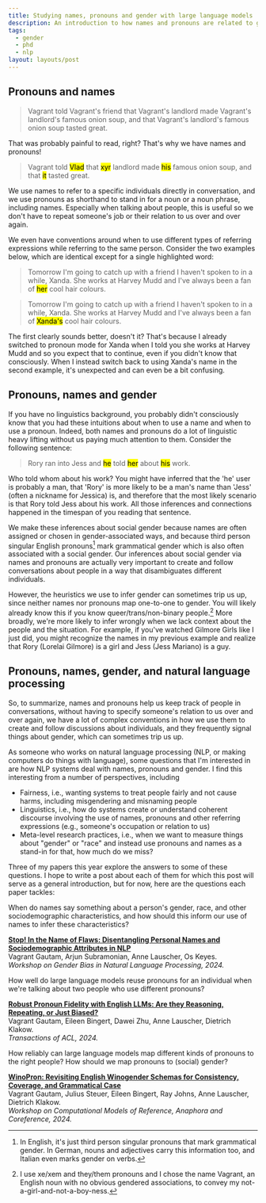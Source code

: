 ```yaml
---
title: Studying names, pronouns and gender with large language models
description: An introduction to how names and pronouns are related to gender, and how my research investigates that with large language models.
tags:
  - gender
  - phd
  - nlp
layout: layouts/post
---
```


## Pronouns and names

> Vagrant told Vagrant's friend that Vagrant's landlord made Vagrant's landlord's famous onion soup, and that Vagrant's landlord's famous onion soup tasted great.

That was probably painful to read, right? That's why we have names and pronouns!

> Vagrant told <mark>Vlad</mark> that <mark>xyr</mark> landlord made <mark>his</mark> famous onion soup, and that <mark>it</mark> tasted great.

We use names to refer to a specific individuals directly in conversation, and we use pronouns as shorthand to stand in for a noun or a noun phrase, including names.
Especially when talking about people, this is useful so we don't have to repeat someone's job or their relation to us over and over again.

We even have conventions around when to use different types of referring expressions while referring to the same person.
Consider the two examples below, which are identical except for a single highlighted word:

> Tomorrow I'm going to catch up with a friend I haven't spoken to in a while, Xanda. She works at Harvey Mudd and I've always been a fan of <mark>her</mark> cool hair colours.

> Tomorrow I'm going to catch up with a friend I haven't spoken to in a while, Xanda. She works at Harvey Mudd and I've always been a fan of <mark>Xanda's</mark> cool hair colours.

The first clearly sounds better, doesn't it?
That's because I already switched to pronoun mode for Xanda when I told you she works at Harvey Mudd and so you expect that to continue, even if you didn't know that consciously.
When I instead switch back to using Xanda's name in the second example, it's unexpected and can even be a bit confusing.

## Pronouns, names and gender

If you have no linguistics background, you probably didn't consciously know that you had these intuitions about when to use a name and when to use a pronoun.
Indeed, both names and pronouns do a lot of linguistic heavy lifting without us paying much attention to them.
Consider the following sentence:

> Rory ran into Jess and <mark>he</mark> told <mark>her</mark> about <mark>his</mark> work.

Who told whom about his work? You might have inferred that the 'he' user is probably a man, that 'Rory' is more likely to be a man's name than 'Jess' (often a nickname for Jessica) is, and therefore that the most likely scenario is that Rory told Jess about his work.
All those inferences and connections happened in the timespan of you reading that sentence.

We make these inferences about social gender because names are often assigned or chosen in gender-associated ways, and because third person singular English pronouns[^3sg] mark grammatical gender which is also often associated with a social gender.
Our inferences about social gender via names and pronouns are actually very important to create and follow conversations about people in a way that disambiguates different individuals.

However, the heuristics we use to infer gender can sometimes trip us up, since neither names nor pronouns map one-to-one to gender.
You will likely already know this if you know queer/trans/non-binary people.[^xevagrant]
More broadly, we're more likely to infer wrongly when we lack context about the people and the situation.
For example, if you've watched Gilmore Girls like I just did, you might recognize the names in my previous example and realize that Rory (Lorelai Gilmore) is a girl and Jess (Jess Mariano) is a guy.

## Pronouns, names, gender, and natural language processing

So, to summarize, names and pronouns help us keep track of people in conversations, without having to specify someone's relation to us over and over again, we have a lot of complex conventions in how we use them to create and follow discussions about individuals, and they frequently signal things about gender, which can sometimes trip us up.

As someone who works on natural language processing (NLP, or making computers do things with language), some questions that I'm interested in are how NLP systems deal with names, pronouns and gender.
I find this interesting from a number of perspectives, including

- Fairness, i.e., wanting systems to treat people fairly and not cause harms, including misgendering and misnaming people
- Linguistics, i.e., how do systems create or understand coherent discourse involving the use of names, pronouns and other referring expressions (e.g., someone's occupation or relation to us)
- Meta-level research practices, i.e., when we want to measure things about "gender" or "race" and instead use pronouns and names as a stand-in for that, how much do we miss?

Three of my papers this year explore the answers to some of these questions. I hope to write a post about each of them for which this post will serve as a general introduction, but for now, here are the questions each paper tackles:

When do names say something about a person's gender, race, and other sociodemographic characteristics, and how should this inform our use of names to infer these characteristics?

<paper>
  <b><a href="https://aclanthology.org/2024.gebnlp-1.20/">Stop! In the Name of Flaws: Disentangling Personal Names and Sociodemographic Attributes in NLP</a></b><br>
  Vagrant Gautam, Arjun Subramonian, Anne Lauscher, Os Keyes.<br>
  <em>Workshop on Gender Bias in Natural Language Processing, 2024.</em>
</paper>

How well do large language models reuse pronouns for an individual when we're talking about two people who use different pronouns?

<paper>
  <b><a href="https://arxiv.org/abs/2404.03134">Robust Pronoun Fidelity with English LLMs: Are they Reasoning, Repeating, or Just Biased?</a></b><br>
  Vagrant Gautam, Eileen Bingert, Dawei Zhu, Anne Lauscher, Dietrich Klakow.<br>
  <em>Transactions of ACL, 2024.</em>
</paper>

How reliably can large language models map different kinds of pronouns to the right people? How should we map pronouns to (social) gender?

<paper>
  <b><a href="http://arxiv.org/abs/2409.05653">WinoPron: Revisiting English Winogender Schemas for Consistency, Coverage, and Grammatical Case</a></b><br>
  Vagrant Gautam, Julius Steuer, Eileen Bingert, Ray Johns, Anne Lauscher, Dietrich Klakow.<br>
  <em>Workshop on Computational Models of Reference, Anaphora and Coreference, 2024.</em>
</paper>

[^3sg]: In English, it's just third person singular pronouns that mark grammatical gender. In German, nouns and adjectives carry this information too, and Italian even marks gender on verbs.
[^xevagrant]: I use xe/xem and they/them pronouns and I chose the name Vagrant, an English noun with no obvious gendered associations, to convey my not-a-girl-and-not-a-boy-ness.
